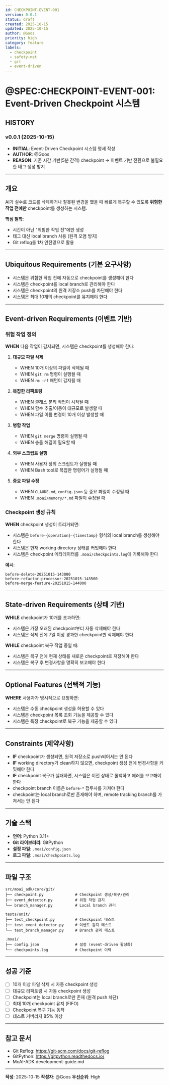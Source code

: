 ```yaml
---
id: CHECKPOINT-EVENT-001
version: 0.0.1
status: draft
created: 2025-10-15
updated: 2025-10-15
author: @Goos
priority: high
category: feature
labels:
  - checkpoint
  - safety-net
  - git
  - event-driven
---
```


# @SPEC:CHECKPOINT-EVENT-001: Event-Driven Checkpoint 시스템

## HISTORY

### v0.0.1 (2025-10-15)
- **INITIAL**: Event-Driven Checkpoint 시스템 명세 작성
- **AUTHOR**: @Goos
- **REASON**: 기존 시간 기반(5분 간격) checkpoint → 이벤트 기반 전환으로 불필요한 태그 생성 방지

---

## 개요

AI가 실수로 코드를 삭제하거나 잘못된 변경을 했을 때 빠르게 복구할 수 있도록 **위험한 작업 전에만** checkpoint를 생성하는 시스템.

**핵심 철학**:
- 시간이 아닌 "위험한 작업 전"에만 생성
- 태그 대신 local branch 사용 (원격 오염 방지)
- Git reflog를 1차 안전망으로 활용

---

## Ubiquitous Requirements (기본 요구사항)

- 시스템은 위험한 작업 전에 자동으로 checkpoint를 생성해야 한다
- 시스템은 checkpoint를 local branch로 관리해야 한다
- 시스템은 checkpoint의 원격 저장소 push를 차단해야 한다
- 시스템은 최대 10개의 checkpoint를 유지해야 한다

---

## Event-driven Requirements (이벤트 기반)

### 위험 작업 정의

**WHEN** 다음 작업이 감지되면, 시스템은 checkpoint를 생성해야 한다:

1. **대규모 파일 삭제**
   - WHEN 10개 이상의 파일이 삭제될 때
   - WHEN `git rm` 명령이 실행될 때
   - WHEN `rm -rf` 패턴이 감지될 때

2. **복잡한 리팩토링**
   - WHEN 클래스 분리 작업이 시작될 때
   - WHEN 함수 추출/이동이 대규모로 발생할 때
   - WHEN 파일 이름 변경이 10개 이상 발생할 때

3. **병합 작업**
   - WHEN `git merge` 명령이 실행될 때
   - WHEN 충돌 해결이 필요할 때

4. **외부 스크립트 실행**
   - WHEN 사용자 정의 스크립트가 실행될 때
   - WHEN Bash tool로 복잡한 명령어가 실행될 때

5. **중요 파일 수정**
   - WHEN `CLAUDE.md`, `config.json` 등 중요 파일이 수정될 때
   - WHEN `.moai/memory/*.md` 파일이 수정될 때

### Checkpoint 생성 규칙

**WHEN** checkpoint 생성이 트리거되면:
- 시스템은 `before-{operation}-{timestamp}` 형식의 local branch를 생성해야 한다
- 시스템은 현재 working directory 상태를 커밋해야 한다
- 시스템은 checkpoint 메타데이터를 `.moai/checkpoints.log`에 기록해야 한다

**예시**:
```
before-delete-20251015-143000
before-refactor-processor-20251015-143500
before-merge-feature-20251015-144000
```

---

## State-driven Requirements (상태 기반)

**WHILE** checkpoint가 10개를 초과하면:
- 시스템은 가장 오래된 checkpoint부터 자동 삭제해야 한다
- 시스템은 삭제 전에 7일 이상 경과한 checkpoint만 삭제해야 한다

**WHILE** checkpoint 복구 작업 중일 때:
- 시스템은 복구 전에 현재 상태를 새로운 checkpoint로 저장해야 한다
- 시스템은 복구 후 변경사항을 명확히 보고해야 한다

---

## Optional Features (선택적 기능)

**WHERE** 사용자가 명시적으로 요청하면:
- 시스템은 수동 checkpoint 생성을 허용할 수 있다
- 시스템은 checkpoint 목록 조회 기능을 제공할 수 있다
- 시스템은 특정 checkpoint로 복구 기능을 제공할 수 있다

---

## Constraints (제약사항)

- **IF** checkpoint가 생성되면, 원격 저장소로 push되어서는 안 된다
- **IF** working directory가 clean하지 않으면, checkpoint 생성 전에 변경사항을 커밋해야 한다
- **IF** checkpoint 복구가 실패하면, 시스템은 이전 상태로 롤백하고 에러를 보고해야 한다
- checkpoint branch 이름은 `before-*` 접두사를 가져야 한다
- checkpoint는 local branch로만 존재해야 하며, remote tracking branch를 가져서는 안 된다

---

## 기술 스택

- **언어**: Python 3.11+
- **Git 라이브러리**: GitPython
- **설정 파일**: `.moai/config.json`
- **로그 파일**: `.moai/checkpoints.log`

---

## 파일 구조

```
src/moai_adk/core/git/
├── checkpoint.py              # Checkpoint 생성/복구/관리
├── event_detector.py          # 위험 작업 감지
└── branch_manager.py          # Local branch 관리

tests/unit/
├── test_checkpoint.py         # Checkpoint 테스트
├── test_event_detector.py     # 이벤트 감지 테스트
└── test_branch_manager.py     # Branch 관리 테스트

.moai/
├── config.json                # 설정 (event-driven 활성화)
└── checkpoints.log            # Checkpoint 이력
```

---

## 성공 기준

- [ ] 10개 이상 파일 삭제 시 자동 checkpoint 생성
- [ ] 대규모 리팩토링 시 자동 checkpoint 생성
- [ ] Checkpoint는 local branch로만 존재 (원격 push 차단)
- [ ] 최대 10개 checkpoint 유지 (FIFO)
- [ ] Checkpoint 복구 기능 동작
- [ ] 테스트 커버리지 85% 이상

---

## 참고 문서

- Git Reflog: https://git-scm.com/docs/git-reflog
- GitPython: https://gitpython.readthedocs.io/
- MoAI-ADK development-guide.md

---

**작성**: 2025-10-15
**작성자**: @Goos
**우선순위**: High
